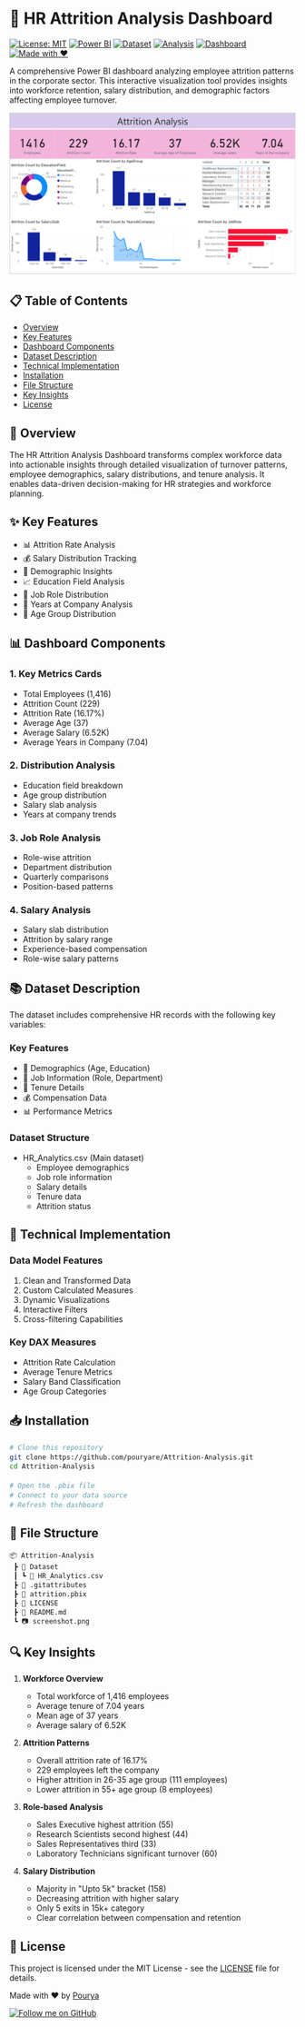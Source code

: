 # 🔄 HR Attrition Analysis Dashboard

[![License: MIT](https://img.shields.io/badge/License-MIT-yellow.svg)](https://opensource.org/licenses/MIT)
[![Power BI](https://img.shields.io/badge/Power%20BI-Latest-yellow)](https://powerbi.microsoft.com/)
[![Dataset](https://img.shields.io/badge/Dataset-HR%20Analytics-blue)](Dataset/HR_Analytics.csv)
[![Analysis](https://img.shields.io/badge/Analysis-Attrition%20Prediction-green)]()
[![Dashboard](https://img.shields.io/badge/Dashboard-Interactive-orange)]()
[![Made with ❤️](https://img.shields.io/badge/Made%20with%20%E2%9D%A4%EF%B8%8F%20by-Pourya-red)](https://github.com/pouryare)

A comprehensive Power BI dashboard analyzing employee attrition patterns in the corporate sector. This interactive visualization tool provides insights into workforce retention, salary distribution, and demographic factors affecting employee turnover.

![HR Attrition Dashboard](screenshot.png)

## 📋 Table of Contents
- [Overview](#overview)
- [Key Features](#key-features)
- [Dashboard Components](#dashboard-components)
- [Dataset Description](#dataset-description)
- [Technical Implementation](#technical-implementation)
- [Installation](#installation)
- [File Structure](#file-structure)
- [Key Insights](#key-insights)
- [License](#license)

## 🎯 Overview

The HR Attrition Analysis Dashboard transforms complex workforce data into actionable insights through detailed visualization of turnover patterns, employee demographics, salary distributions, and tenure analysis. It enables data-driven decision-making for HR strategies and workforce planning.

## ✨ Key Features

- 📊 Attrition Rate Analysis
- 💰 Salary Distribution Tracking
- 👥 Demographic Insights
- 📈 Education Field Analysis
- 🎯 Job Role Distribution
- 📅 Years at Company Analysis
- 👶 Age Group Distribution

## 📊 Dashboard Components

### 1. Key Metrics Cards
- Total Employees (1,416)
- Attrition Count (229)
- Attrition Rate (16.17%)
- Average Age (37)
- Average Salary (6.52K)
- Average Years in Company (7.04)

### 2. Distribution Analysis
- Education field breakdown
- Age group distribution
- Salary slab analysis
- Years at company trends

### 3. Job Role Analysis
- Role-wise attrition
- Department distribution
- Quarterly comparisons
- Position-based patterns

### 4. Salary Analysis
- Salary slab distribution
- Attrition by salary range
- Experience-based compensation
- Role-wise salary patterns

## 📚 Dataset Description

The dataset includes comprehensive HR records with the following key variables:

### Key Features
- 👤 Demographics (Age, Education)
- 💼 Job Information (Role, Department)
- 📅 Tenure Details
- 💰 Compensation Data
- 📊 Performance Metrics

### Dataset Structure
- HR_Analytics.csv (Main dataset)
  - Employee demographics
  - Job role information
  - Salary details
  - Tenure data
  - Attrition status

## 🔧 Technical Implementation

### Data Model Features
1. Clean and Transformed Data
2. Custom Calculated Measures
3. Dynamic Visualizations
4. Interactive Filters
5. Cross-filtering Capabilities

### Key DAX Measures
- Attrition Rate Calculation
- Average Tenure Metrics
- Salary Band Classification
- Age Group Categories

## 📥 Installation

```bash
# Clone this repository
git clone https://github.com/pouryare/Attrition-Analysis.git
cd Attrition-Analysis

# Open the .pbix file
# Connect to your data source
# Refresh the dashboard
```

## 📁 File Structure

```
📦 Attrition-Analysis
 ┣ 📂 Dataset
 ┃ ┗ 📄 HR_Analytics.csv
 ┣ 📜 .gitattributes
 ┣ 📜 attrition.pbix
 ┣ 📜 LICENSE
 ┣ 📜 README.md
 ┗ 📷 screenshot.png
```

## 🔍 Key Insights

1. **Workforce Overview**
   - Total workforce of 1,416 employees
   - Average tenure of 7.04 years
   - Mean age of 37 years
   - Average salary of 6.52K

2. **Attrition Patterns**
   - Overall attrition rate of 16.17%
   - 229 employees left the company
   - Higher attrition in 26-35 age group (111 employees)
   - Lower attrition in 55+ age group (8 employees)

3. **Role-based Analysis**
   - Sales Executive highest attrition (55)
   - Research Scientists second highest (44)
   - Sales Representatives third (33)
   - Laboratory Technicians significant turnover (60)

4. **Salary Distribution**
   - Majority in "Upto 5k" bracket (158)
   - Decreasing attrition with higher salary
   - Only 5 exits in 15k+ category
   - Clear correlation between compensation and retention

## 📄 License

This project is licensed under the MIT License - see the [LICENSE](LICENSE) file for details.

Made with ❤️ by [Pourya](https://github.com/pouryare)

[![Follow me on GitHub](https://img.shields.io/github/followers/pouryare?label=Follow&style=social)](https://github.com/pouryare)
